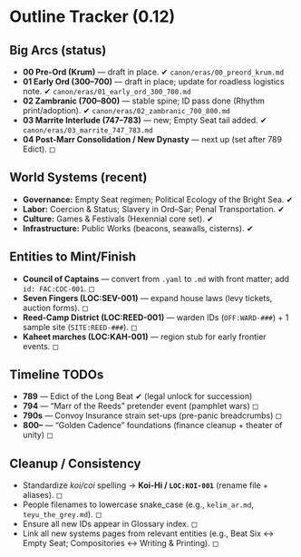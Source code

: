 # Outline Tracker (0.12)

## Big Arcs (status)
- **00 Pre-Ord (Krum)** — draft in place. ✔ `canon/eras/00_preord_krum.md`
- **01 Early Ord (300–700)** — draft in place; update for roadless logistics note. ✔ `canon/eras/01_early_ord_300_700.md`
- **02 Zambranic (700–800)** — stable spine; ID pass done (Rhythm print/adoption). ✔ `canon/eras/02_zambranic_700_800.md`
- **03 Marrite Interlude (747–783)** — new; Empty Seat tail added. ✔ `canon/eras/03_marrite_747_783.md`
- **04 Post-Marr Consolidation / New Dynasty** — next up (set after 789 Edict). ◻

## World Systems (recent)
- **Governance:** Empty Seat regimen; Political Ecology of the Bright Sea. ✔
- **Labor:** Coercion & Status; Slavery in Ord–Sar; Penal Transportation. ✔
- **Culture:** Games & Festivals (Hexennial core set). ✔
- **Infrastructure:** Public Works (beacons, seawalls, cisterns). ✔

## Entities to Mint/Finish
- **Council of Captains** — convert from `.yaml` to `.md` with front matter; add `id: FAC:COC-001`. ◻
- **Seven Fingers (LOC:SEV-001)** — expand house laws (levy tickets, auction forms). ◻
- **Reed-Camp District (LOC:REED-001)** — warden IDs (`OFF:WARD-###`) + 1 sample site (`SITE:REED-###`). ◻
- **Kaheet marches (LOC:KAH-001)** — region stub for early frontier events. ◻

## Timeline TODOs
- **789** — Edict of the Long Beat ✔ (legal unlock for succession)
- **794** — “Marr of the Reeds” pretender event (pamphlet wars) ◻
- **790s** — Convoy Insurance strain set-ups (pre-panic breadcrumbs) ◻
- **800–** — “Golden Cadence” foundations (finance cleanup + theater of unity) ◻

## Cleanup / Consistency
- Standardize *koi/coi* spelling → **Koi-Hi / `LOC:KOI-001`** (rename file + aliases). ◻
- People filenames to lowercase snake_case (e.g., `kelim_ar.md`, `teyu_the_grey.md`). ◻
- Ensure all new IDs appear in Glossary index. ◻
- Link all new systems pages from relevant entities (e.g., Beat Six ↔ Empty Seat; Compositories ↔ Writing & Printing). ◻